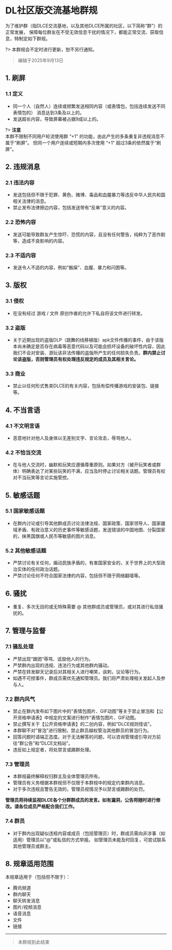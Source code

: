 # DL社区版交流基地群规

为了维护群（指DLCE交流基地，以及其他DLCE所属的社区，以下简称“群”）的正常发展，
保障每位群友在不受无效信息干扰的情况下，都能正常交流、获取信息，特制定如下群规。

?> 本群规会不定时进行更新，恕不另行通知。

> 编辑于2025年9月13日

## 1. 刷屏
### 1.1 定义
- 同一个人（自然人）连续或频繁发送相同内容（或表情包，包括连续发送不同表情包的） 消息达到3条及以上的。
- 发送超长内容，导致屏幕被占据9成以上的。

?> **注意**<br>
本群不限制不同用户轮流使用群 “+1” 的功能，由此产生的多条重复非违规消息不属于“刷屏”。
但同一个用户连续或短期内多次使用 “+1” 超过3条的依然属于“刷屏”。

## 2. 违规消息
### 2.1 违法内容
- 发送包括但不限于犯罪、黄色、赌博、毒品和血腥暴力等违反中华人民共和国相关法律的消息。
- 禁止发布法律擦边内容，包括发送带有“反串”意义的内容。

### 2.2 恐怖内容
- 发送可能导致群友产生惊吓、恐慌的内容，且没有任何警告，纯粹为了恶作剧等，造成不良影响的内容。

### 2.3 不适内容
- 发送令人不适的内容，例如“搬屎”、血腥、暴力和闪图等。

## 3. 版权
### 3.1 侵权
- 在没有经过 游戏 / 文件 原创作者的允许下私自将该文件进行转发。

### 3.2 盗版
- 关于近期出现的盗版DLP（跳舞的线移植版）apk文件传播的事件，由于该版本尚未确定是否存在病毒等恶意代码以及可能会损坏设备的破坏性内容，因此我们不会对安装、游玩该非法传播的盗版所产生的任何损失负责。**群内禁止讨论该盗版，否则管理员有权处理违反规定的成员及其相关言论。**

### 3.3 商业
- 禁止以任何形式售卖DLCE的有关内容，包括有偿传播游戏的安装包、链接等。

## 4. 不当言语
### 4.1 不文明言语
- 恶意地针对他人及身体以无差别文字、言论攻击，辱骂他人。

### 4.2 不恰当交流 
- 在与他人交流时，幽默和玩笑应遵循尊重原则。如果对方（被开玩笑者或群体）明确表达了对某些玩笑的不满，应当及时停止讨论相关话题。管理员有权对不当玩笑等言论实施管控。

## 5. 敏感话题
### 5.1 国家敏感话题
- 在群内讨论或引导其他群成员讨论法律法规、国家政策、国家领导人、国家疆域矛盾、有政治意义的历史事件等敏感话题，发送错误的中国地图、分裂国家的，抹黑国旗或人民币等敏感的图片消息。

### 5.2 其他敏感话题
- 严禁讨论有关任何，煽动民族矛盾的，有害国家安全的，关于世界上的大型政治实体的任何政治话题。
- 严禁讨论任何不符合国家法律的内容，包括但不限于网络翻墙等。

## 6. 骚扰
- 重复、多次无目的或无特殊需要 @ 其他群成员或管理员，或对其进行私信骚扰的。

## 7. 管理与监督
### 7.1 骚乱处理
- 严禁出现“跟团”辱骂、诋毁他人的行为。
- 严禁群内出现的违规、违法行为或其他群内骚动。
- 严禁在转发聊天记录后对其相关人进行嘲笑，讽刺，议论等行为。
- 如遇不可控事件，群成员需优先通知管理员。我们将严肃处理相关发起人及参与人。

### 7.2 群内风气
- 禁止在群内发布如下图片中的"表情包图片、GIF动图"等关于禁止冒泡和【公开资格申请表】中规定的文案进行制作"表情包图片、GIF动图。
- 禁止撰写关于【公开资格申请表】的二创内容，例如"DLCE规则怪谈"。
- 本群聊不对"冒泡"进行限制，禁止群员越权管治其他群员的冒泡行为。
- 回答问题时请端正态度。对于无法解答的问题，可以咨询管理或引导对方前往“群公告”和“DLCE文档站”。
- 违反如上规定者，将处禁言或踢群处理。

### 7.3 管理员
- 本群规最终解释权归群主及全体管理员所有。
- 管理员有义务根据本群规但不仅限于本群规中的规定约束群内消息。
- 对于多次违规且警告无效的，管理员视情况予以禁言或踢群的处罚。

**管理员将持续监视DLCE各个分群群成员的发言。如有漏洞，公告将随时进行修改。请各位成员严格配合我们工作。**

### 7.4 群员
- 对于群内出现疑似违规内容或成员（包括管理员）时，群成员需向非涉事（如适用）管理员以“@”或私信的方式举报。
  如管理员未能及时回复，可尝试联系其他管理员或群主。

## 8. 规章适用范围
本规章适用于（包括但不限于）：
- 腾讯频道
- 群内聊天
- 聊天转发消息
- 图片/视频消息
- 语音消息
- 文件
- 链接

--------

> 本群规到此结束
